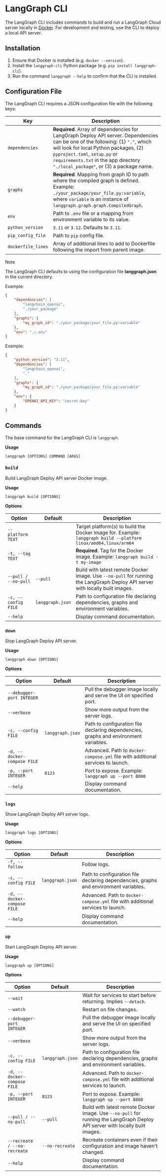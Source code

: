 # LangGraph CLI
The LangGraph CLI includes commands to build and run a LangGraph Cloud server locally in [Docker](https://www.docker.com/). For development and testing, use the CLI to deploy a local API server.

## Installation
1. Ensure that Docker is installed (e.g. `docker --version`).
1. Install the `langgraph-cli` Python package (e.g. `pip install langgraph-cli`).
1. Run the command `langgraph --help` to confirm that the CLI is installed.

## Configuration File
The LangGraph CLI requires a JSON configuration file with the following keys:

| Key | Description |
| --- | ----------- |
| `dependencies` | **Required**. Array of dependencies for LangGraph Deploy API server. Dependencies can be one of the following: (1) `"."`, which will look for local Python packages, (2) `pyproject.toml`, `setup.py` or `requirements.txt` in the app directory `"./local_package"`, or (3) a package name. |
| `graphs` | **Required**. Mapping from graph ID to path where the compiled graph is defined. Example: `./your_package/your_file.py:variable`, where `variable` is an instance of `langgraph.graph.graph.CompiledGraph`. |
| `env` | Path to `.env` file or a mapping from environment variable to its value. |
| `python_version` | `3.11` or `3.12`. Defaults to `3.11`. |
| `pip_config_file`| Path to `pip` config file. |
| `dockerfile_lines` | Array of additional lines to add to Dockerfile following the import from parent image. |

<div class="admonition tip">
    <p class="admonition-title">Note</p>
    <p>
        The LangGraph CLI defaults to using the configuration file <strong>langgraph.json</strong> in the current directory.
    </p>
</div>

Example:
```json
{
    "dependencies": [
        "langchain_openai",
        "./your_package"
    ],
    "graphs": {
        "my_graph_id": "./your_package/your_file.py:variable"
    },
    "env": "./.env"
}
```

Example:
```json
{
    "python_version": "3.11",
    "dependencies": [
        "langchain_openai",
        "."
    ],
    "graphs": {
        "my_graph_id": "./your_package/your_file.py:variable"
    },
    "env": {
        "OPENAI_API_KEY": "secret-key"
    }
}
```

## Commands
The base command for the LangGraph CLI is `langgraph`.

**Usage**
```
langgraph [OPTIONS] COMMAND [ARGS]
```

### `build`
Build LangGraph Deploy API server Docker image.

**Usage**
```
langgraph build [OPTIONS]
```

**Options**

| Option | Default | Description |
| ------ | ------- | ----------- |
| `--platform TEXT` | | Target platform(s) to build the Docker image for. Example: `langgraph build --platform linux/amd64,linux/arm64` |
| `-t, --tag TEXT` | | **Required**. Tag for the Docker image. Example: `langgraph build -t my-image` |
| `--pull / --no-pull` | `--pull` | Build with latest remote Docker image. Use `--no-pull` for running the LangGraph Deploy API server with locally built images. |
| `-c, --config FILE` | `langgraph.json` | Path to configuration file declaring dependencies, graphs and environment variables. |
| `--help` | | Display command documentation. |

### `down`
Stop LangGraph Deploy API server.

**Usage**
```
langgraph down [OPTIONS]
```

**Options**

| Option | Default | Description |
| ------ | ------- | ----------- |
| `--debugger-port INTEGER` | | Pull the debugger image locally and serve the UI on specified port. |
| `--verbose` | | Show more output from the server logs. |
| `-c, --config FILE` | `langgraph.json` | Path to configuration file declaring dependencies, graphs and environment variables. |
| `-d, --docker-compose FILE` | | Advanced. Path to `docker-compose.yml` file with additional services to launch. |
| `-p, --port INTEGER` | `8123` | Port to expose. Example: `langgraph up --port 8000` |
| `--help` | | Display command documentation. |

### `logs`
Show LangGraph Deploy API server logs.

**Usage**
```
langgraph logs [OPTIONS]
```

**Options**

| Option | Default | Description |
| ------ | ------- | ----------- |
| `-f, --follow` | | Follow logs. |
| `-c, --config FILE` | `langgraph.json` | Path to configuration file declaring dependencies, graphs and environment variables. |
| `-d, --docker-compose FILE` | | Advanced. Path to `docker-compose.yml` file with additional services to launch. |
| `--help` | | Display command documentation. |

### `up`
Start LangGraph Deploy API server.

**Usage**
```
langgraph up [OPTIONS]
```

**Options**

| Option | Default | Description |
| ------ | ------- | ----------- |
| `--wait` | | Wait for services to start before returning. Implies `--detach`. |
| `--watch` | | Restart on file changes. |
| `--debugger-port INTEGER` | | Pull the debugger image locally and serve the UI on specified port. |
| `--verbose` | | Show more output from the server logs. |
| `-c, --config FILE` | `langgraph.json` | Path to configuration file declaring dependencies, graphs and environment variables. |
| `-d, --docker-compose FILE` | | Advanced. Path to `docker-compose.yml` file with additional services to launch. |
| `-p, --port INTEGER` | `8123` | Port to expose. Example: `langgraph up --port 8000` |
| `--pull / --no-pull` | `--pull` | Build with latest remote Docker image. Use `--no-pull` for running the LangGraph Deploy API server with locally built images. |
| `--recreate / --no-recreate` | `--no-recreate` | Recreate containers even if their configuration and image haven't changed. |
| `--help` | | Display command documentation. |
